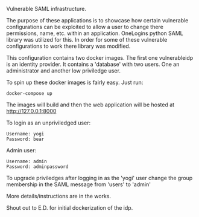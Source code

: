 Vulnerable SAML infrastructure.

The purpose of these applications is to showcase how certain vulnerable configurations can be exploited to allow a user to change there permissions, name, etc. within an application. OneLogins python SAML library was utilized for this. In order for some of these vulnerable configurations to work there library was modified.

This configuration contains two docker images. The first one vulnerableidp is an identity provider. It contains a 'database' with two users. One an administrator and another low priviledge user.

To spin up these docker images is fairly easy. Just run:
```
docker-compose up
```

The images will build and then the web application will be hosted at http://127.0.0.1:8000

To login as an unpriviledged user:
  ```
  Username: yogi
  Password: bear
  ```

Admin user:
  ```
  Username: admin
  Password: adminpassword
  ```
  
To upgrade priviledges after logging in as the 'yogi' user change the group membership in the SAML message from 'users' to 'admin'

More details/instructions are in the works.

Shout out to E.D. for initial dockerization of the idp.
